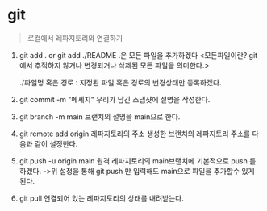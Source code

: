 # git
> 로컬에서 레파지토리와 연결하기

1. git add . or git add ./README 
.은 모든 파일을 추가하겠다
<모든파일이란? git에서 추적하지 않거나 변경되거나 삭제된 모든 파일을 의미한다.>

    ./파일명 혹은 경로 : 지정된 파일 혹은 경로의 변경상태만 등록하겠다.

2. git commit -m "메세지" 
우리가 남긴 스냅샷에 설명을 작성한다.

3. git branch -m main 
브랜치의 설명을 main으로 한다.

4. git remote add origin 레파지토리의 주소 
생성한 브랜치의 레파지토리 주소를 다음과 같이 설정한다.

5. git push -u origin main
원격 레파지토리의 main브랜치에 기본적으로 push 를 하겠다.
->위 설정을 통해 git push 만 입력해도 main으로 파일을 추가할수 있게 된다.

6. git pull
연결되어 있는 레파지토리의 상태를 내려받는다.
